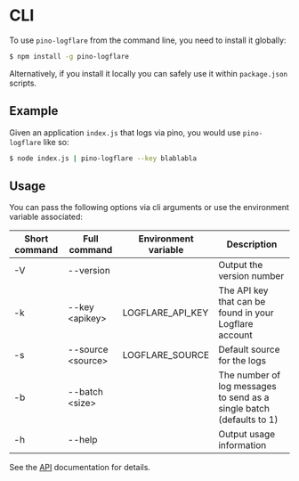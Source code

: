 # CLI

To use `pino-logflare` from the command line, you need to install it globally:

```bash
$ npm install -g pino-logflare
```

Alternatively, if you install it locally you can safely use it within `package.json` scripts.

## Example

Given an application `index.js` that logs via pino, you would use `pino-logflare` like so:

```bash
$ node index.js | pino-logflare --key blablabla
```

## Usage

You can pass the following options via cli arguments or use the environment variable associated:

| Short command | Full command            | Environment variable | Description                                                          |
| ------------- | ----------------------- | -------------------- | -------------------------------------------------------------------- |
| -V            | --version               |                      | Output the version number                                            |
| -k            | --key &lt;apikey&gt;    | LOGFLARE_API_KEY     | The API key that can be found in your Logflare account               |
| -s            | --source &lt;source&gt; | LOGFLARE_SOURCE      | Default source for the logs                                          |
| -b            | --batch &lt;size&gt;    |                      | The number of log messages to send as a single batch (defaults to 1) |
| -h            | --help                  |                      | Output usage information                                             |

See the [API](./API.md) documentation for details.
